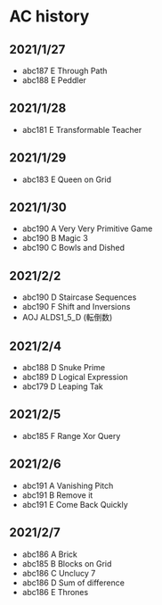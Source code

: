 # AC history
## 2021/1/27
* abc187 E Through Path
* abc188 E Peddler

## 2021/1/28
* abc181 E Transformable Teacher

## 2021/1/29
* abc183 E Queen on Grid

## 2021/1/30
* abc190 A Very Very Primitive Game
* abc190 B Magic 3
* abc190 C Bowls and Dished

## 2021/2/2
* abc190 D Staircase Sequences
* abc190 F Shift and Inversions
* AOJ ALDS1_5_D (転倒数)

## 2021/2/4
* abc188 D Snuke Prime
* abc189 D Logical Expression
* abc179 D Leaping Tak

## 2021/2/5
* abc185 F Range Xor Query

## 2021/2/6
* abc191 A Vanishing Pitch
* abc191 B Remove it
* abc191 E Come Back Quickly

## 2021/2/7
* abc186 A Brick
* abc185 B Blocks on Grid
* abc186 C Unclucy 7
* abc186 D Sum of difference
* abc186 E Thrones
